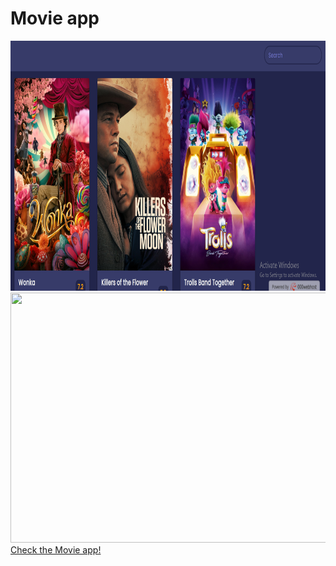# Movie app
<img src="Screenshot (168).png" width="1000" height="400">
<img src="0914 (6)-min.gif" width="1000" height="400">
 <a href="https://deploy-preview-1--sammovietest.netlify.app/">Check the Movie app!<a>
